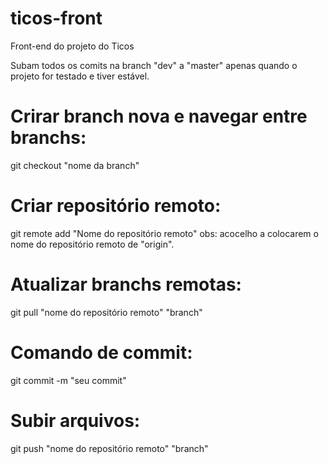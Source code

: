 # ticos-front
Front-end do projeto do Ticos

Subam todos os comits na branch "dev" a "master" apenas quando o projeto for testado e tiver estável.

# Crirar branch nova e navegar entre branchs:
git checkout "nome da branch"

# Criar repositório remoto:
git remote add "Nome do repositório remoto" 
obs: acocelho a colocarem o nome do repositório remoto de "origin".

# Atualizar branchs remotas:
git pull "nome do repositório remoto" "branch"

# Comando de commit:
git commit -m "seu commit"

# Subir arquivos:
git push "nome do repositório remoto" "branch"
